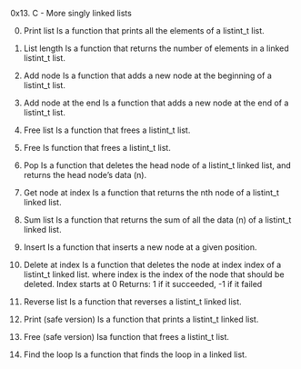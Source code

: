 0x13. C - More singly linked lists

0. Print list
Is a function that prints all the elements of a listint_t list.

1. List length
Is a function that returns the number of elements in a linked listint_t list.

2. Add node
Is a function that adds a new node at the beginning of a listint_t list.

3. Add node at the end
Is a function that adds a new node at the end of a listint_t list.

4. Free list
Is  a function that frees a listint_t list.

5. Free
Is function that frees a listint_t list.

6. Pop
Is  a function that deletes the head node of a listint_t linked list, and returns the head node’s data (n).

7. Get node at index
Is a function that returns the nth node of a listint_t linked list.

8. Sum list
Is a function that returns the sum of all the data (n) of a listint_t linked list.

9. Insert
Is a function that inserts a new node at a given position.

10. Delete at index
Is  a function that deletes the node at index index of a listint_t linked list.
where index is the index of the node that should be deleted. Index starts at 0
Returns: 1 if it succeeded, -1 if it failed

11. Reverse list
Is a function that reverses a listint_t linked list.

12. Print (safe version)
Is a function that prints a listint_t linked list.

13. Free (safe version)
Isa function that frees a listint_t list.

14. Find the loop
Is a function that finds the loop in a linked list.
